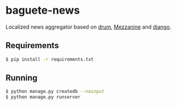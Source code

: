# baguete-news

Localized news aggregator based on [drum](https://github.com/stephenmcd/drum), [Mezzanine](http://mezzanine.jupo.org/) and [django](https://www.djangoproject.com/).

## Requirements

```bash
$ pip install -r requirements.txt
```

## Running

```bash
$ python manage.py createdb --noinput
$ python manage.py runserver
```